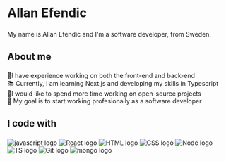 <h1 align="left">Allan Efendic</h1>

###

<p align="left">My name is Allan Efendic and I'm a software developer, from Sweden.</p>

###

<h2 align="left">About me</h2>

###

<p align="left">
  💼I have experience working on both the front-end and back-end <br>
  📚 Currently, I am learning Next.js and developing my skills in Typescript <br>
  🌟I would like to spend more time working on open-source projects <br>
  🎯 My goal is to start working profesionally as a software developer
  </p>

###

<h2 align="left">I code with</h2>

###

<div align="left">
  <img src="https://img.shields.io/badge/JavaScript-F7DF1E.svg?style=for-the-badge&logo=JavaScript&logoColor=black" alt="javascript logo" />
  <img src="https://img.shields.io/badge/React-61DAFB.svg?style=for-the-badge&logo=React&logoColor=black" alt="React logo"  />
  <img src="https://img.shields.io/badge/HTML5-E34F26.svg?style=for-the-badge&logo=HTML5&logoColor=white" alt="HTML logo"  />
  <img src="https://img.shields.io/badge/CSS3-1572B6.svg?style=for-the-badge&logo=CSS3&logoColor=white" alt="CSS logo"  />
  <img src="https://img.shields.io/badge/Node.js-339933.svg?style=for-the-badge&logo=nodedotjs&logoColor=white" alt="Node logo"  />
  <br>
  <img src="https://img.shields.io/badge/TypeScript-3178C6.svg?style=for-the-badge&logo=TypeScript&logoColor=white" alt="TS logo"  />
  <img src="https://img.shields.io/badge/Git-F05032.svg?style=for-the-badge&logo=Git&logoColor=white" alt="Git logo"  />
  <img src="https://img.shields.io/badge/MongoDB-47A248.svg?style=for-the-badge&logo=MongoDB&logoColor=white" alt="mongo logo"  />
  
</div>

###
